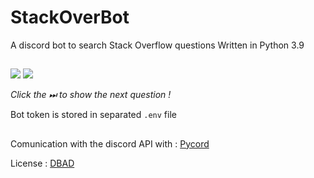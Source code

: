 # StackOverBot

A discord bot to search Stack Overflow questions
Written in Python 3.9

##
![](https://i.ibb.co/Z1pZS4H/image-2022-05-07-002336255.png)
![](https://i.ibb.co/PG68bZm/image-2022-05-07-002807207.png)

*Click the ⏭ to show the next question !*

Bot token is stored in separated `.env` file

##
Comunication with the discord API with : [Pycord](https://github.com/Pycord-Development/pycord)

License : [DBAD](https://github.com/philsturgeon/dbad)
